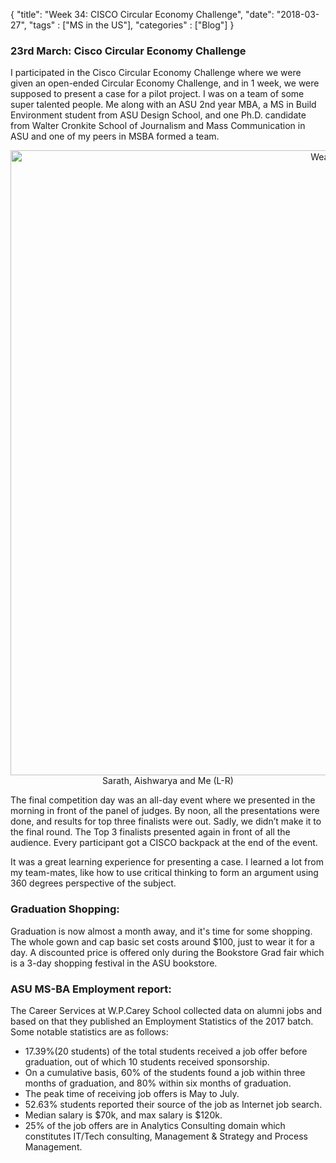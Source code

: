 {
    "title": "Week 34: CISCO Circular Economy Challenge",
    "date": "2018-03-27",
    "tags" : ["MS in the US"],
    "categories" : ["Blog"]
}

<h3> 23rd March: Cisco Circular Economy Challenge </h3>

I participated in the Cisco Circular Economy Challenge where we were given an open-ended Circular Economy Challenge, and in 1 week, we were supposed to present a case for a pilot project. I was on a team of some super talented people. Me along with an ASU 2nd year MBA, a MS in Build Environment student from ASU Design School, and one Ph.D. candidate from Walter Cronkite School of Journalism and Mass Communication in ASU and one of my peers in MSBA formed a team.

<center>
<img src="/images/MSBA/34/4.jpg" alt="Weather" width="1000"/>
Sarath, Aishwarya and Me (L-R)
</center>

The final competition day was an all-day event where we presented in the morning in front of the panel of judges. By noon, all the presentations were done, and results for top three finalists were out. Sadly, we didn’t make it to the final round. The Top 3 finalists presented again in front of all the audience. Every participant got a CISCO backpack at the end of the event.

It was a great learning experience for presenting a case. I learned a lot from my team-mates, like how to use critical thinking to form an argument using 360 degrees perspective of the subject.

<h3> Graduation Shopping: </h3>

Graduation is now almost a month away, and it's time for some shopping. The whole gown and cap basic set costs around $100, just to wear it for a day. A discounted price is offered only during the Bookstore Grad fair which is a 3-day shopping festival in the ASU bookstore.

<h3> ASU MS-BA Employment report: </h3>

The Career Services at W.P.Carey School collected data on alumni jobs and based on that they published an Employment Statistics of the 2017 batch. Some notable statistics are as follows:

* 17.39%(20 students) of the total students received a job offer before graduation, out of which 10 students received sponsorship.
* On a cumulative basis, 60% of the students found a job within three months of graduation, and 80% within six months of graduation.
* The peak time of receiving job offers is May to July.
* 52.63% students reported their source of the job as Internet job search.
* Median salary is $70k, and max salary is $120k.
* 25% of the job offers are in Analytics Consulting domain which constitutes IT/Tech consulting, Management & Strategy and Process Management.
